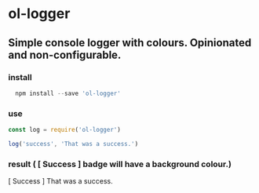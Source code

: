 # ol-logger
## Simple console logger with colours. Opinionated and non-configurable.

### install

```js
  npm install --save 'ol-logger'
```
### use

```js
const log = require('ol-logger')

log('success', 'That was a success.')
```

### result ( [ Success ] badge will have a background colour.)
[ Success ] That was a success.